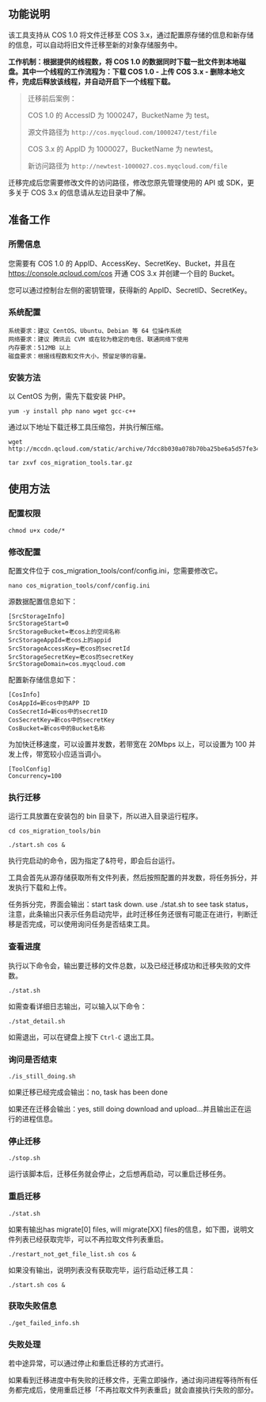 ## 功能说明

该工具支持从 COS 1.0 将文件迁移至 COS 3.x，通过配置原存储的信息和新存储的信息，可以自动将旧文件迁移至新的对象存储服务中。

**工作机制：根据提供的线程数，将 COS 1.0 的数据同时下载一批文件到本地磁盘。其中一个线程的工作流程为：下载 COS 1.0 - 上传 COS 3.x - 删除本地文件，完成后释放该线程，并自动开启下一个线程下载。**

> 迁移前后案例：
>
> COS 1.0 的 AccessID 为 1000247，BucketName 为 test。
>
> 源文件路径为 `http://cos.myqcloud.com/1000247/test/file`
>
> COS 3.x 的 AppID 为 1000027，BucketName 为 newtest。
>
> 新访问路径为 `http://newtest-1000027.cos.myqcloud.com/file`

迁移完成后您需要修改文件的访问路径，修改您原先管理使用的 API 或 SDK，更多关于 COS 3.x 的信息请从左边目录中了解。

## 准备工作

### 所需信息

您需要有 COS 1.0 的 AppID、AccessKey、SecretKey、Bucket，并且在 https://console.qcloud.com/cos 开通 COS 3.x 并创建一个目的 Bucket。

您可以通过控制台左侧的密钥管理，获得新的 AppID、SecretID、SecretKey。

### 系统配置

```
系统要求：建议 CentOS、Ubuntu、Debian 等 64 位操作系统
网络要求：建议 腾讯云 CVM 或在较为稳定的电信、联通网络下使用
内存要求：512MB 以上
磁盘要求：根据线程数和文件大小，预留足够的容量。
```

### 安装方法

以 CentOS 为例，需先下载安装 PHP。

```shell
yum -y install php nano wget gcc-c++
```

通过以下地址下载迁移工具压缩包，并执行解压缩。

```shell
wget http://mccdn.qcloud.com/static/archive/7dcc8b030a078b70ba25be6a5d57fe34/cos_migration_tools.zip

tar zxvf cos_migration_tools.tar.gz
```

## 使用方法

### 配置权限

```shell
chmod u+x code/*
```

### 修改配置

配置文件位于 cos_migration_tools/conf/config.ini，您需要修改它。

```shell
nano cos_migration_tools/conf/config.ini
```

源数据配置信息如下：

```
[SrcStorageInfo]
SrcStorageStart=0
SrcStorageBucket=老cos上的空间名称
SrcStorageAppId=老cos上的appid
SrcStorageAccessKey=老cos的secretId
SrcStorageSecretKey=老cos的secretKey
SrcStorageDomain=cos.myqcloud.com
```

配置新存储信息如下：

```
[CosInfo]
CosAppId=新cos中的APP ID
CosSecretId=新cos中的secretID
CosSecretKey=新cos中的secretKey
CosBucket=新cos中的Bucket名称
```

为加快迁移速度，可以设置并发数，若带宽在 20Mbps 以上，可以设置为 100 并发上传，带宽较小应适当调小。

```
[ToolConfig]
Concurrency=100
```

### 执行迁移

运行工具放置在安装包的 bin 目录下，所以进入目录运行程序。

```shell
cd cos_migration_tools/bin

./start.sh cos &
```

执行完启动的命令，因为指定了&符号，即会后台运行。

工具会首先从源存储获取所有文件列表，然后按照配置的并发数，将任务拆分，并发执行下载和上传。

任务拆分完，界面会输出：start task down. use ./stat.sh to see task status，注意，此条输出只表示任务启动完毕，此时迁移任务还很有可能正在进行，判断迁移是否完成，可以使用询问任务是否结束工具。

### 查看进度

执行以下命令会，输出要迁移的文件总数，以及已经迁移成功和迁移失败的文件数。

```shell
./stat.sh
```

如需查看详细日志输出，可以输入以下命令：

```shell
./stat_detail.sh
```

如需退出，可以在键盘上按下 `Ctrl-C` 退出工具。

### 询问是否结束

```shell
./is_still_doing.sh
```

如果迁移已经完成会输出：no, task has been done

如果还在迁移会输出：yes, still doing download and upload...并且输出正在运行的进程信息。

### 停止迁移

```shell
./stop.sh
```

运行该脚本后，迁移任务就会停止，之后想再启动，可以重启迁移任务。

### 重启迁移

```shell
./stat.sh
```

如果有输出has migrate[0] files, will migrate[XX] files的信息，如下图，说明文件列表已经获取完毕，可以不再拉取文件列表重启。

```shell
./restart_not_get_file_list.sh cos & 
```

如果没有输出，说明列表没有获取完毕，运行启动迁移工具：

```shell
./start.sh cos &
```

### 获取失败信息

```shell
./get_failed_info.sh
```

### 失败处理

若中途异常，可以通过停止和重启迁移的方式进行。

如果看到迁移进度中有失败的迁移文件，无需立即操作，通过询问进程等待所有任务都完成后，使用重启迁移「不再拉取文件列表重启」就会直接执行失败的部分。